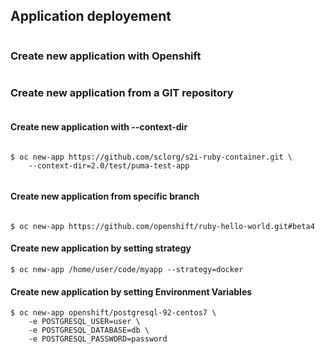 ## Application deployement 


```

```
### Create new application with Openshift

```

```

### Create new application from a GIT repository


```

```

#### Create new application with --context-dir

```

$ oc new-app https://github.com/sclorg/s2i-ruby-container.git \
    --context-dir=2.0/test/puma-test-app
    
```

#### Create new application from specific branch

```

$ oc new-app https://github.com/openshift/ruby-hello-world.git#beta4

```

#### Create new application by setting strategy 

```
$ oc new-app /home/user/code/myapp --strategy=docker

```


#### Create new application by setting Environment Variables 

```
$ oc new-app openshift/postgresql-92-centos7 \
    -e POSTGRESQL_USER=user \
    -e POSTGRESQL_DATABASE=db \
    -e POSTGRESQL_PASSWORD=password
```

 